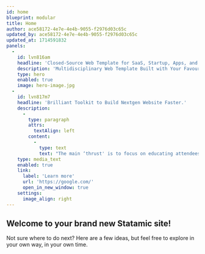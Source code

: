 ```yaml
---
id: home
blueprint: modular
title: Home
author: ace58172-4e7e-4e4b-9055-f2976d03c65c
updated_by: ace58172-4e7e-4e4b-9055-f2976d03c65c
updated_at: 1714591832
panels:
  -
    id: lvn816am
    headline: 'Closed-Source Web Template for SaaS, Startup, Apps, and More'
    description: 'Multidisciplinary Web Template Built with Your Favourite Technology - HTML Bootstrap, Tailwind and React NextJS.'
    type: hero
    enabled: true
    image: hero-image.jpg
  -
    id: lvn817m7
    headline: 'Brilliant Toolkit to Build Nextgen Website Faster.'
    description:
      -
        type: paragraph
        attrs:
          textAlign: left
        content:
          -
            type: text
            text: "The main ‘thrust' is to focus on educating attendees on how to best protect highly vulnerable business applications with interactive panel discussions and roundtables led by subject matter experts.The main ‘thrust' is to focus on educating attendees on how to best protect highly vulnerable business applications with interactive panel."
    type: media_text
    enabled: true
    link:
      label: 'Learn more'
      url: 'https://google.com/'
      open_in_new_window: true
    settings:
      image_align: right
---
```

## Welcome to your brand new Statamic site!

Not sure where to do next? Here are a few ideas, but feel free to explore in your own way, in your own time.
